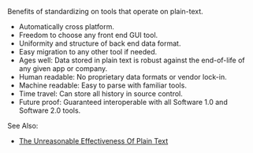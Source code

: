 
Benefits of standardizing on tools that operate on plain-text.
- Automatically cross platform.
- Freedom to choose any front end GUI tool.
- Uniformity and structure of back end data format.
- Easy migration to any other tool if needed.
- Ages well: Data stored in plain text is robust against the end-of-life of any given app or company.
- Human readable: No proprietary data formats or vendor lock-in.
- Machine readable: Easy to parse with familiar tools.
- Time travel: Can store all history in source control.
- Future proof: Guaranteed interoperable with all Software 1.0 and Software 2.0 tools.

See Also:
- [The Unreasonable Effectiveness Of Plain Text](https://www.youtube.com/@NoBoilerplate)
